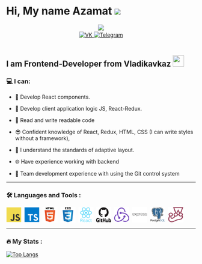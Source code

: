 <h1>
    Hi, My name Azamat
    <img src="https://media.giphy.com/media/hvRJCLFzcasrR4ia7z/giphy.gif" width="30px"/>
</h1>

<div id="header" align="center">
  <img src="https://media2.giphy.com/media/v1.Y2lkPTc5MGI3NjExazNnNGZmenl6cTYyYWc5d2gzamVvYjJjczEwNDZ3aGR6dmMxaHRmMyZlcD12MV9pbnRlcm5hbF9naWZfYnlfaWQmY3Q9cw/H3JHrs7JC6duvenDW8/giphy.gif" width="300"/>
</div>

<div id="badges" align="center">
    <a href="https://vk.com/kesaev1">
        <img src="https://img.shields.io/badge/VK-blue?style=for-the-badge&logo=VK&logoColor=white" alt="VK"/>
    </a>
    <a href="https://t.me/a_kesss">
        <img src="https://img.shields.io/badge/Telegram-blue?style=for-the-badge&logo=Telegram&logoColor=white" alt="Telegram"/>
    </a>
</div>
    <div id="badges" align="center">
    <img src="https://komarev.com/ghpvc/?username=a-kesss&style=flat-square&color=blue" alt="" align="center"/>
</div>

<h2>
    I am Frontend-Developer from Vladikavkaz <img              src="https://media3.giphy.com/media/v1.Y2lkPTc5MGI3NjExN2p0eW1scXE3NTZhYWYwbzdtb2xsOWVpcWYydmwyc25lbGpjOWFhOCZlcD12MV9pbnRlcm5hbF9naWZfYnlfaWQmY3Q9cw/HBT32wNRCwQXnxCXGr/giphy.gif" height='30' width="30"> 
</h2>

### :computer: I can:

- :dart: Develop React components.

- :game_die: Develop client application logic JS, React-Redux.

- :page_with_curl: Read and write readable code

- :sunglasses: Confident knowledge of React, Redux, HTML, CSS (I can write styles without a framework),

- :space_invader: I understand the standards of adaptive layout.

- :globe_with_meridians: Have experience working with backend

- :pizza: Team development experience with
using the Git control system

---

### :hammer_and_wrench: Languages and Tools :
<div>
    <img src="https://raw.githubusercontent.com/devicons/devicon/ca28c779441053191ff11710fe24a9e6c23690d6/icons/javascript/javascript-original.svg"width="40" height="40">&nbsp;
    <img src="https://raw.githubusercontent.com/devicons/devicon/ca28c779441053191ff11710fe24a9e6c23690d6/icons/typescript/typescript-original.svg"width="40" height="40">&nbsp;
    <img src="https://raw.githubusercontent.com/devicons/devicon/ca28c779441053191ff11710fe24a9e6c23690d6/icons/html5/html5-original-wordmark.svg"width="40" height="40">&nbsp;
    <img src="https://raw.githubusercontent.com/devicons/devicon/ca28c779441053191ff11710fe24a9e6c23690d6/icons/css3/css3-original-wordmark.svg"width="40" height="40">&nbsp;
    <img src="https://raw.githubusercontent.com/devicons/devicon/ca28c779441053191ff11710fe24a9e6c23690d6/icons/react/react-original-wordmark.svg"width="40" height="40">&nbsp;
    <img src="https://raw.githubusercontent.com/devicons/devicon/ca28c779441053191ff11710fe24a9e6c23690d6/icons/github/github-original-wordmark.svg"width="40" height="40">&nbsp;
    <img src="https://raw.githubusercontent.com/devicons/devicon/ca28c779441053191ff11710fe24a9e6c23690d6/icons/redux/redux-original.svg"width="40" height="40">&nbsp;
    <img src="https://raw.githubusercontent.com/devicons/devicon/ca28c779441053191ff11710fe24a9e6c23690d6/icons/express/express-original-wordmark.svg"width="40" height="40">&nbsp;
    <img src="https://raw.githubusercontent.com/devicons/devicon/ca28c779441053191ff11710fe24a9e6c23690d6/icons/postgresql/postgresql-original-wordmark.svg"width="40" height="40">&nbsp;
    <img src="https://raw.githubusercontent.com/devicons/devicon/ca28c779441053191ff11710fe24a9e6c23690d6/icons/jest/jest-plain.svg"width="40" height="40">&nbsp;
</div>

---

### :fire: My Stats :

[![Top Langs](https://github-readme-stats.vercel.app/api/top-langs/?username=a-kesss)](https://github.com/anuraghazra/github-readme-stats)
